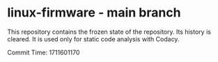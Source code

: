 # linux-firmware - main branch

This repository contains the frozen state of the repository.
Its history is cleared. It is used only for static code
analysis with Codacy.

Commit Time: 1711601170